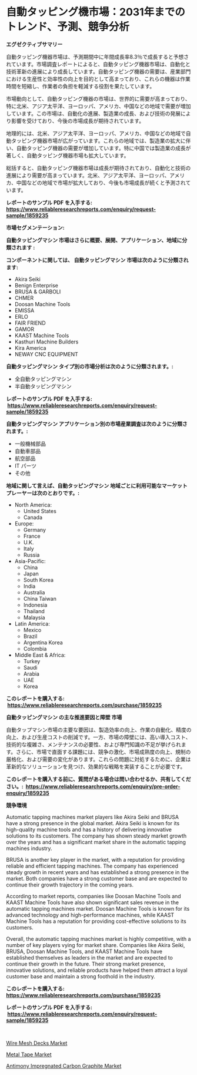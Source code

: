 <p><h1>自動タッピング機市場：2031年までのトレンド、予測、競争分析</h1></p><p><strong>エグゼクティブサマリー</strong></p>
<p><p>自動タッピング機器市場は、予測期間中に年間成長率8.3％で成長すると予想されています。市場調査レポートによると、自動タッピング機器市場は、自動化と技術革新の進展により成長しています。自動タッピング機器の需要は、産業部門における生産性と効率性の向上を目的として高まっており、これらの機器は作業時間を短縮し、作業者の負担を軽減する役割を果たしています。</p><p>市場動向として、自動タッピング機器の市場は、世界的に需要が高まっており、特に北米、アジア太平洋、ヨーロッパ、アメリカ、中国などの地域で需要が増加しています。この市場は、自動化の進展、製造業の成長、および技術の発展により影響を受けており、今後の市場成長が期待されています。</p><p>地理的には、北米、アジア太平洋、ヨーロッパ、アメリカ、中国などの地域で自動タッピング機器市場が広がっています。これらの地域では、製造業の拡大に伴い、自動タッピング機器の需要が増加しています。特に中国では製造業の成長が著しく、自動タッピング機器市場も拡大しています。</p><p>総括すると、自動タッピング機器市場は成長が期待されており、自動化と技術の進展により需要が高まっています。北米、アジア太平洋、ヨーロッパ、アメリカ、中国などの地域で市場が拡大しており、今後も市場成長が続くと予測されています。</p></p>
<p><strong>レポートのサンプル PDF を入手する: <a href="https://www.reliableresearchreports.com/enquiry/request-sample/1859235">https://www.reliableresearchreports.com/enquiry/request-sample/1859235</a></strong></p>
<p><strong>市場セグメンテーション:</strong></p>
<p><strong> 自動タッピングマシン 市場はさらに概要、展開、アプリケーション、地域に分類されます :</strong></p>
<p><strong>コンポーネントに関しては、 自動タッピングマシン 市場は次のように分類されます: &nbsp;</strong></p>
<p><ul><li>Akira Seiki</li><li>Benign Enterprise</li><li>BRUSA & GARBOLI</li><li>CHMER</li><li>Doosan Machine Tools</li><li>EMISSA</li><li>ERLO</li><li>FAIR FRIEND</li><li>GAMOR</li><li>KAAST Machine Tools</li><li>Kasthuri Machine Builders</li><li>Kira America</li><li>NEWAY CNC EQUIPMENT</li></ul></p>
<p><strong> 自動タッピングマシン タイプ別の市場分析は次のように分類されます。:</strong></p>
<p><ul><li>全自動タッピングマシン</li><li>半自動タッピングマシン</li></ul></p>
<p><strong>レポートのサンプル PDF を入手する: &nbsp;<a href="https://www.reliableresearchreports.com/enquiry/request-sample/1859235">https://www.reliableresearchreports.com/enquiry/request-sample/1859235</a></strong></p>
<p><strong> 自動タッピングマシン アプリケーション別の市場産業調査は次のように分類されます。:</strong></p>
<p><ul><li>一般機械部品</li><li>自動車部品</li><li>航空部品</li><li>IT パーツ</li><li>その他</li></ul></p>
<p><strong>地域に関して言えば、自動タッピングマシン 地域ごとに利用可能なマーケットプレーヤーは次のとおりです。:</strong></p>
<p><ul>
    <li>
        North America:
        <ul>
            <li>United States</li>
            <li>Canada</li>
        </ul>
    </li>
    <li>
        Europe:
        <ul>
            <li>Germany</li>
            <li>France</li>
            <li>U.K.</li>
            <li>Italy</li>
            <li>Russia</li>
        </ul>
    </li>
    <li>
        Asia-Pacific:
        <ul>
            <li>China</li>
            <li>Japan</li>
            <li>South Korea</li>
            <li>India</li>
            <li>Australia</li>
            <li>China Taiwan</li>
            <li>Indonesia</li>
            <li>Thailand</li>
            <li>Malaysia</li>
        </ul>
    </li>
    <li>
        Latin America:
        <ul>
            <li>Mexico</li>
            <li>Brazil</li>
            <li>Argentina Korea</li>
            <li>Colombia</li>
        </ul>
    </li>
    <li>
        Middle East & Africa:
        <ul>
            <li>Turkey</li>
            <li>Saudi</li>
            <li>Arabia</li>
            <li>UAE</li>
            <li>Korea</li>
        </ul>
    </li>
    </ul></p>
<p><strong>このレポートを購入する: &nbsp;<a href="https://www.reliableresearchreports.com/purchase/1859235">https://www.reliableresearchreports.com/purchase/1859235</a></strong></p>
<p><strong>自動タッピングマシン の主な推進要因と障壁 市場</strong></p>
<p><p>自動タップマシン市場の主要な要因は、製造効率の向上、作業の自動化、精度の向上、および生産コストの削減です。一方、市場の障壁には、高い導入コスト、技術的な複雑さ、メンテナンスの必要性、および専門知識の不足が挙げられます。さらに、市場で直面する課題には、競争の激化、市場成熟度の向上、規制の厳格化、および需要の変化があります。これらの問題に対処するために、企業は革新的なソリューションを見つけ、効果的な戦略を実装することが必要です。</p></p>
<p><strong>このレポートを購入する前に、質問がある場合は問い合わせるか、共有してください。:&nbsp; <a href="https://www.reliableresearchreports.com/enquiry/pre-order-enquiry/1859235">https://www.reliableresearchreports.com/enquiry/pre-order-enquiry/1859235</a></strong></p>
<p><strong>競争環境</strong></p>
<p><p>Automatic tapping machines market players like Akira Seiki and BRUSA have a strong presence in the global market. Akira Seiki is known for its high-quality machine tools and has a history of delivering innovative solutions to its customers. The company has shown steady market growth over the years and has a significant market share in the automatic tapping machines industry.</p><p>BRUSA is another key player in the market, with a reputation for providing reliable and efficient tapping machines. The company has experienced steady growth in recent years and has established a strong presence in the market. Both companies have a strong customer base and are expected to continue their growth trajectory in the coming years.</p><p>According to market reports, companies like Doosan Machine Tools and KAAST Machine Tools have also shown significant sales revenue in the automatic tapping machines market. Doosan Machine Tools is known for its advanced technology and high-performance machines, while KAAST Machine Tools has a reputation for providing cost-effective solutions to its customers.</p><p>Overall, the automatic tapping machines market is highly competitive, with a number of key players vying for market share. Companies like Akira Seiki, BRUSA, Doosan Machine Tools, and KAAST Machine Tools have established themselves as leaders in the market and are expected to continue their growth in the future. Their strong market presence, innovative solutions, and reliable products have helped them attract a loyal customer base and maintain a strong foothold in the industry.</p></p>
<p><strong>このレポートを購入する: &nbsp; <a href="https://www.reliableresearchreports.com/purchase/1859235">https://www.reliableresearchreports.com/purchase/1859235</a></strong></p>
<p><strong>レポートのサンプル PDF を入手する: &nbsp;<a href="https://www.reliableresearchreports.com/enquiry/request-sample/1859235">https://www.reliableresearchreports.com/enquiry/request-sample/1859235</a></strong><strong></strong></p>
<p>&nbsp;</p>
<p><p><a href="https://github.com/shotows/Market-Research-Report-List-1/blob/main/wire-mesh-decks-market.md">Wire Mesh Decks Market</a></p><p><a href="https://github.com/beatblasta/Market-Research-Report-List-2/blob/main/metal-tape-market.md">Metal Tape Market</a></p><p><a href="https://github.com/angelajermaine/Market-Research-Report-List-2/blob/main/antimony-impregnated-carbon-graphite-market.md">Antimony Impregnated Carbon Graphite Market</a></p></p>